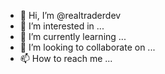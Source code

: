 - 👋 Hi, I’m @realtraderdev
- 👀 I’m interested in ...
- 🌱 I’m currently learning ...
- 💞️ I’m looking to collaborate on ...
- 📫 How to reach me ...

<!---
realtraderdev/realtraderdev is a ✨ special ✨ repository because its `README.md` (this file) appears on your GitHub profile.
You can click the Preview link to take a look at your changes.
--->
